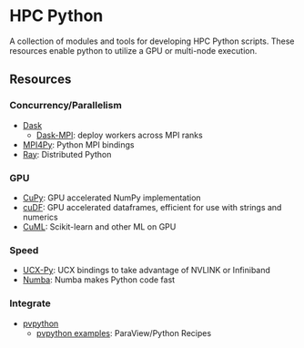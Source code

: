 # HPC Python
A collection of modules and tools for developing HPC Python scripts. These resources enable python to utilize a GPU or multi-node execution. 

## Resources
### Concurrency/Parallelism
* [Dask](https://github.com/dask/dask) 
    * [Dask-MPI](https://github.com/dask/dask-mpi): deploy workers across MPI ranks
* [MPI4Py](https://github.com/mpi4py/mpi4py): Python MPI bindings
* [Ray](https://github.com/ray-project/ray): Distributed Python

### GPU
* [CuPy](https://github.com/cupy/cupy): GPU accelerated NumPy implementation
* [cuDF](https://github.com/rapidsai/cudf): GPU accelerated dataframes, efficient for use with strings and numerics
* [CuML](https://github.com/NREL/HPC/blob/hpc-python/languages/python/hpc_python.md): Scikit-learn and other ML on GPU

### Speed
* [UCX-Py](https://ucx-py.readthedocs.io/en/latest/): UCX bindings to take advantage of NVLINK or Infiniband
* [Numba](http://numba.pydata.org/): Numba makes Python code fast

### Integrate
* [pvpython](https://kitware.github.io/paraview-docs/latest/python/)
   * [pvpython examples](https://www.paraview.org/Wiki/ParaView/PythonRecipes): ParaView/Python Recipes
